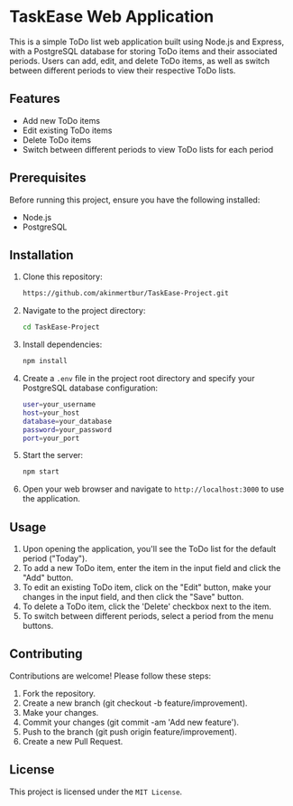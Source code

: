 # TaskEase Web Application

This is a simple ToDo list web application built using Node.js and Express, with a PostgreSQL database for storing ToDo items and their associated periods. Users can add, edit, and delete ToDo items, as well as switch between different periods to view their respective ToDo lists.

## Features

- Add new ToDo items
- Edit existing ToDo items
- Delete ToDo items
- Switch between different periods to view ToDo lists for each period

## Prerequisites

Before running this project, ensure you have the following installed:

- Node.js
- PostgreSQL

## Installation

1. Clone this repository:

   ```bash
   https://github.com/akinmertbur/TaskEase-Project.git
   ```

2. Navigate to the project directory:

   ```bash
   cd TaskEase-Project
   ```

3. Install dependencies:

   ```bash
   npm install
   ```

4. Create a `.env` file in the project root directory and specify your PostgreSQL database configuration:

   ```bash
   user=your_username
   host=your_host
   database=your_database
   password=your_password
   port=your_port
   ```

5. Start the server:
   
   ```bash
   npm start
   ```

6. Open your web browser and navigate to `http://localhost:3000` to use the application.

## Usage

1. Upon opening the application, you'll see the ToDo list for the default period ("Today").
2. To add a new ToDo item, enter the item in the input field and click the "Add" button.
3. To edit an existing ToDo item, click on the "Edit" button, make your changes in the input field, and then click the "Save" button.
4. To delete a ToDo item, click the 'Delete' checkbox next to the item.
5. To switch between different periods, select a period from the menu buttons.

## Contributing

Contributions are welcome! Please follow these steps:

1. Fork the repository.
2. Create a new branch (git checkout -b feature/improvement).
3. Make your changes.
4. Commit your changes (git commit -am 'Add new feature').
5. Push to the branch (git push origin feature/improvement).
6. Create a new Pull Request.

## License

This project is licensed under the `MIT License`.
